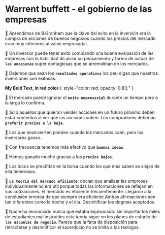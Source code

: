 # Warrent buffett - el gobierno de las empresas

:large_orange_diamond: Aprendimos de B.Granham que la clave del exito en la inversión era la compra de acciones 
de buenos negocios cuando los precios del mercado eran muy inferiores al valoe empresarial.



:large_orange_diamond: Un inversior puede tener exito combiando una buena evaluación de las empresas con la habilidad
de aislar su pensamiento y forma de actuar de **`las emociones`** super contagiosas que se arremolinan 
en los mercados.



:large_orange_diamond: Dejemos que sean los **`resultados operativos`** los qeu digan que nuestras inversiones son exitosas.

**My Bold Text, in red color.**{: style="color: red; opacity: 0.80;" }

:large_orange_diamond: El mercado puede ignorar el **`exito empresarial`** durante un tiempo pero a la larga lo confirma.

:large_orange_diamond: Solo aquellos que quieran vender acciones en un futuro próximo deben estar contentos al ver que las acciones suben. Los compradores deberian **`preferir precios a la baja`**.

:large_orange_diamond: Los que desinvierten pierden cuando los mercados caen, pero los inversores ganan.

:large_orange_diamond: Con frecuencia tenemos más efectivo que **`buenas ideas`**.

:large_orange_diamond: Hemos ganado mucho gracias a los **`precios bajos`**.

:large_orange_diamond: Los locos se precifitan en la bolsa cuando los que más saben se alejan de ella temerosos.

:large_orange_diamond: **`La teoria del mercado eficiente`**: decian que analizar las empresas individualmente no era útil porque todas las informaciones se reflejan en sus cotizaciones.
El mercado es eficiente frecuentemente. Llegaron a la conclusión erronea de que siempre era eficiente.Ambas afirmaciones son tan diferentes como la noche y el dia.
Desmitificar los dogmas aceptados.

:large_orange_diamond: Nadie ha reconocido nunca que estaba equivocado. sin importar los miles de estudiantes mal instruidos esta teoria sigue en los planes de estudio de **`las escuelas de negocio`**. Parece que la falta de disposición para retractarse y desmitificar el sacerdocio no se limita a los teologos.
